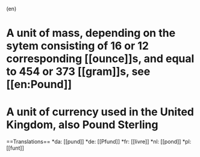 (en)
# A unit of mass, depending on the sytem consisting of 16 or 12 corresponding [[ounce]]s, and equal to 454 or 373 [[gram]]s, see [[en:Pound]]
# A unit of currency used in the United Kingdom, also Pound Sterling

==Translations==
*da: [[pund]]
*de: [[Pfund]]
*fr: [[livre]]
*nl: [[pond]]
*pl: [[funt]]